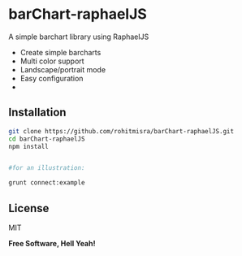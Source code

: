 barChart-raphaelJS
==================

A simple barchart library using RaphaelJS

  - Create simple barcharts
  - Multi color support
  - Landscape/portrait mode
  - Easy configuration
  - 




Installation
--------------

```sh
git clone https://github.com/rohitmisra/barChart-raphaelJS.git
cd barChart-raphaelJS
npm install


#for an illustration:

grunt connect:example

```


License
----

MIT


**Free Software, Hell Yeah!**


